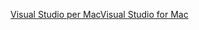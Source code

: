 [<span data-ttu-id="8243a-101">Visual Studio per Mac</span><span class="sxs-lookup"><span data-stu-id="8243a-101">Visual Studio for Mac</span></span>](https://www.microsoft.com/net/download/macos)
